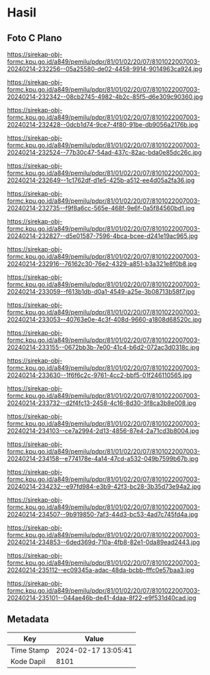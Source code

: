# Hasil

## Foto C Plano

https://sirekap-obj-formc.kpu.go.id/a849/pemilu/pdpr/81/01/02/20/07/8101022007003-20240214-232256--05a25580-de02-4458-9914-9014963ca924.jpg

https://sirekap-obj-formc.kpu.go.id/a849/pemilu/pdpr/81/01/02/20/07/8101022007003-20240214-232342--08cb2745-4982-4b2c-85f5-d6e309c90360.jpg

https://sirekap-obj-formc.kpu.go.id/a849/pemilu/pdpr/81/01/02/20/07/8101022007003-20240214-232428--0dcb1d74-9ce7-4f80-91be-db9056a2176b.jpg

https://sirekap-obj-formc.kpu.go.id/a849/pemilu/pdpr/81/01/02/20/07/8101022007003-20240214-232524--77b30c47-54ad-437c-82ac-bda0e85dc26c.jpg

https://sirekap-obj-formc.kpu.go.id/a849/pemilu/pdpr/81/01/02/20/07/8101022007003-20240214-232649--1c1762df-d1e5-425b-a512-ee4d05a2fa36.jpg

https://sirekap-obj-formc.kpu.go.id/a849/pemilu/pdpr/81/01/02/20/07/8101022007003-20240214-232735--f9f8a6cc-565e-468f-9e6f-0a5f84560bd1.jpg

https://sirekap-obj-formc.kpu.go.id/a849/pemilu/pdpr/81/01/02/20/07/8101022007003-20240214-232827--d5e01587-7596-4bca-bcee-d241e19ac965.jpg

https://sirekap-obj-formc.kpu.go.id/a849/pemilu/pdpr/81/01/02/20/07/8101022007003-20240214-232916--76162c30-76e2-4329-a851-b3a321e8f0b8.jpg

https://sirekap-obj-formc.kpu.go.id/a849/pemilu/pdpr/81/01/02/20/07/8101022007003-20240214-233059--f613b1db-d0a1-4549-a25e-3b08713b58f7.jpg

https://sirekap-obj-formc.kpu.go.id/a849/pemilu/pdpr/81/01/02/20/07/8101022007003-20240214-233053--40763e0e-4c3f-408d-9660-a1808d68520c.jpg

https://sirekap-obj-formc.kpu.go.id/a849/pemilu/pdpr/81/01/02/20/07/8101022007003-20240214-233155--0672bb3b-7e00-41c4-b6d2-072ac3d0318c.jpg

https://sirekap-obj-formc.kpu.go.id/a849/pemilu/pdpr/81/01/02/20/07/8101022007003-20240214-233630--1f6f6c2c-9761-4cc2-bbf5-01f246110565.jpg

https://sirekap-obj-formc.kpu.go.id/a849/pemilu/pdpr/81/01/02/20/07/8101022007003-20240214-233732--d2f4fc13-2458-4c16-8d30-3f8ca3b8e008.jpg

https://sirekap-obj-formc.kpu.go.id/a849/pemilu/pdpr/81/01/02/20/07/8101022007003-20240214-234103--ce7a2994-2d13-4856-87e4-2a71cd3b8004.jpg

https://sirekap-obj-formc.kpu.go.id/a849/pemilu/pdpr/81/01/02/20/07/8101022007003-20240214-234158--e774178e-4a14-47cd-a532-049b7599b67b.jpg

https://sirekap-obj-formc.kpu.go.id/a849/pemilu/pdpr/81/01/02/20/07/8101022007003-20240214-234232--e97fd984-e3b9-42f3-bc28-3b35d73e94a2.jpg

https://sirekap-obj-formc.kpu.go.id/a849/pemilu/pdpr/81/01/02/20/07/8101022007003-20240214-234507--9b919850-7af3-44d3-bc53-4ad7c745fd4a.jpg

https://sirekap-obj-formc.kpu.go.id/a849/pemilu/pdpr/81/01/02/20/07/8101022007003-20240214-234853--6ded369d-710a-4fb8-82e1-0da89ead2443.jpg

https://sirekap-obj-formc.kpu.go.id/a849/pemilu/pdpr/81/01/02/20/07/8101022007003-20240214-235112--ec09345a-adac-48da-bcbb-fffc0e57baa3.jpg

https://sirekap-obj-formc.kpu.go.id/a849/pemilu/pdpr/81/01/02/20/07/8101022007003-20240214-235101--044ae46b-de41-4daa-8f22-e9f531d40cad.jpg


## Metadata

| Key        | Value               |
| ---------- | ------------------- |
| Time Stamp | 2024-02-17 13:05:41 |
| Kode Dapil | 8101                |




